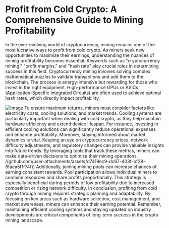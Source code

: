 # Profit from Cold Crypto: A Comprehensive Guide to Mining Profitability
In the ever-evolving world of cryptocurrency, mining remains one of the most lucrative ways to profit from cold crypto. As miners seek new opportunities to maximize their earnings, understanding the nuances of mining profitability becomes essential. Keywords such as "cryptocurrency mining," "profit margins," and "hash rate" play crucial roles in determining success in this field.
Cryptocurrency mining involves solving complex mathematical puzzles to validate transactions and add them to the blockchain. The process is energy-intensive but rewarding for those who invest in the right equipment. High-performance GPUs or ASICs (Application-Specific Integrated Circuits) are often used to achieve optimal hash rates, which directly impact profitability. 

![Image](https://github.com/user-attachments/assets/d7419ec9-dc67-403f-bf28-8faea5f1f74f)
To ensure maximum returns, miners must consider factors like electricity costs, cooling solutions, and market trends. Cooling systems are particularly important when dealing with cold crypto, as they help maintain hardware efficiency and extend device lifespan. For instance, investing in efficient cooling solutions can significantly reduce operational expenses and enhance profitability.
Moreover, staying informed about market dynamics is vital. Keeping an eye on cryptocurrency prices, network difficulty adjustments, and regulatory changes can provide valuable insights into future trends. By leveraging tools that track these metrics, miners can make data-driven decisions to optimize their mining operations.
 //github.com/user-attachments/assets/d7419ec9-dc67-403f-bf28-8faea5f1f74f))
Additionally, joining mining pools can increase chances of earning consistent rewards. Pool participation allows individual miners to combine resources and share profits proportionally. This strategy is especially beneficial during periods of low profitability due to increased competition or rising network difficulty.
In conclusion, profiting from cold crypto through mining requires strategic planning and adaptability. By focusing on key areas such as hardware selection, cost management, and market awareness, miners can enhance their earning potential. Remember, maintaining efficient cooling systems and staying updated on industry developments are critical components of long-term success in the crypto mining landscape.
